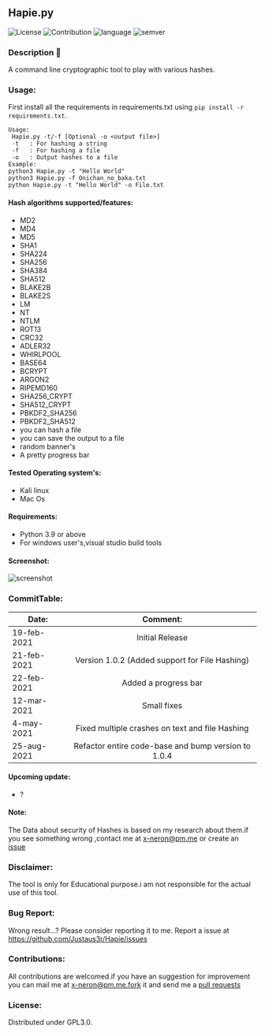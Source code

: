 ## Hapie.py
![License](https://img.shields.io/badge/License-GPL3.0-<brightgreen>)
![Contribution](https://img.shields.io/badge/Contributions-Welcome-<brightgreen>)
![language](https://badgen.net/badge/Language/Python/cyan)
![semver](https://badgen.net/badge/Semantic-Version/1.0.4/purple)

### Description 🔶
A command line cryptographic tool to play with various hashes.
### Usage:
First install all the requirements in requirements.txt using ```pip install -r requirements.txt```. 
```
Usage:
 Hapie.py -t/-f [Optional -o <output file>]
 -t   : For hashing a string
 -f   : For hashing a file
 -o   : Output hashes to a file
Example:
python3 Hapie.py -t "Hello World"       
python3 Hapie.py -f Onichan_no_baka.txt  
python Hapie.py -t "Hello World" -o File.txt 
```
#### Hash algorithms supported/features:
- MD2
- MD4
- MD5
- SHA1
- SHA224
- SHA256
- SHA384
- SHA512
- BLAKE2B
- BLAKE2S
- LM
- NT
- NTLM
- ROT13
- CRC32
- ADLER32
- WHIRLPOOL
- BASE64
- BCRYPT
- ARGON2
- RIPEMD160
- SHA256_CRYPT
- SHA512_CRYPT
- PBKDF2_SHA256
- PBKDF2_SHA512
- you can hash a file
- you can save the output to a file
- random banner's
- A pretty progress bar
#### Tested Operating system's:
- Kali linux
- Mac Os

#### Requirements:
- Python 3.9 or above
- For windows user's,visual studio build tools

#### Screenshot:
![screenshot](https://drive.google.com/uc?export=download&id=1f3IbB_VM9vhkSBkoS5Nae4-EyVG8KVGx)
### CommitTable:

| Date:         | Comment:                                            | 
| ------------- |:-------------:                                      | 
| 19-feb-2021   | Initial Release                                     | 
| 21-feb-2021   | Version 1.0.2 (Added support for File Hashing)      |  
| 22-feb-2021   | Added a progress bar                                | 
| 12-mar-2021   | Small fixes                                         |
| 4-may-2021    | Fixed multiple crashes on text and file Hashing     |
| 25-aug-2021   | Refactor entire code-base and bump version to 1.0.4 |
#### Upcoming update:
- ?
#### Note:
The Data about security of Hashes is based on my research about them.if you see something wrong ,contact me at x-neron@pm.me or create an [issue](https://github.com/Justaus3r/Hapie/issues)
### Disclaimer:
The tool is only for Educational purpose.i am not responsible for the actual use of this tool. 
### Bug Report:
Wrong result...?
Please consider reporting it to me.
Report a issue at https://github.com/Justaus3r/Hapie/issues
### Contributions:
All contributions are welcomed.if you have an suggestion for improvement you can mail me at x-neron@pm.me.fork it and send me a [pull requests](https://github.com/Justaus3r/Hapie/pulls)
### License:
Distributed under GPL3.0.

